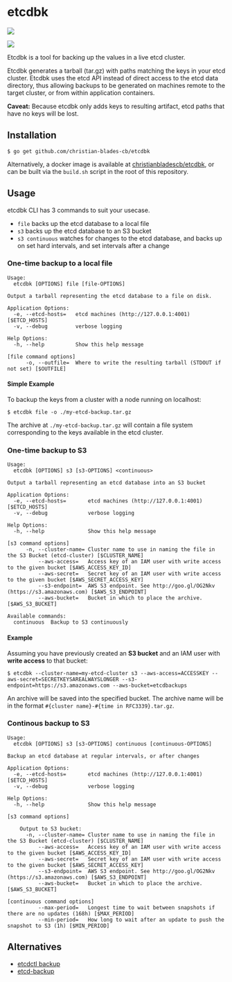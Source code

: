 # etcdbk
[![](https://badge.imagelayers.io/christianbladescb/etcdbk:latest.svg)](https://imagelayers.io/?images=christianbladescb/etcdbk:latest 'Get your own badge on imagelayers.io')

[![](http://dockeri.co/image/christianbladescb/etcdbk)](https://registry.hub.docker.com/u/christianbladescb/etcdbk)

Etcdbk is a tool for backing up the values in a live etcd cluster. 

Etcdbk generates a tarball (tar.gz) with paths matching the keys in your etcd cluster. Etcdbk uses the etcd API instead of direct access to the etcd data directory, thus allowing backups to be generated on machines remote to the target cluster, or from within application containers.

**Caveat:** Because etcdbk only adds keys to resulting artifact, etcd paths that have no keys will be lost.

## Installation

```shell
$ go get github.com/christian-blades-cb/etcdbk
```

Alternatively, a docker image is available at [christianbladescb/etcdbk](https://registry.hub.docker.com/u/christianbladescb/etcdbk/), or can be built via the `build.sh` script in the root of this repository.

## Usage

etcdbk CLI has 3 commands to suit your usecase.

* `file` backs up the etcd database to a local file
* `s3` backs up the etcd database to an S3 bucket
* `s3 continuous` watches for changes to the etcd database, and backs up on set hard intervals, and set intervals after a change

### One-time backup to a local file

```
Usage:
  etcdbk [OPTIONS] file [file-OPTIONS]

Output a tarball representing the etcd database to a file on disk.

Application Options:
  -e, --etcd-hosts=   etcd machines (http://127.0.0.1:4001) [$ETCD_HOSTS]
  -v, --debug         verbose logging

Help Options:
  -h, --help          Show this help message

[file command options]
      -o, --outfile=  Where to write the resulting tarball (STDOUT if not set) [$OUTFILE]
```

#### Simple Example 

To backup the keys from a cluster with a node running on localhost:

```shell
$ etcdbk file -o ./my-etcd-backup.tar.gz
```

The archive at `./my-etcd-backup.tar.gz` will contain a file system corresponding to the keys available in the etcd cluster.

### One-time backup to S3

```
Usage:
  etcdbk [OPTIONS] s3 [s3-OPTIONS] <continuous>

Output a tarball representing an etcd database into an S3 bucket

Application Options:
  -e, --etcd-hosts=       etcd machines (http://127.0.0.1:4001) [$ETCD_HOSTS]
  -v, --debug             verbose logging

Help Options:
  -h, --help              Show this help message

[s3 command options]
      -n, --cluster-name= Cluster name to use in naming the file in the S3 Bucket (etcd-cluster) [$CLUSTER_NAME]
          --aws-access=   Access key of an IAM user with write access to the given bucket [$AWS_ACCESS_KEY_ID]
          --aws-secret=   Secret key of an IAM user with write access to the given bucket [$AWS_SECRET_ACCESS_KEY]
          --s3-endpoint=  AWS S3 endpoint. See http://goo.gl/OG2Nkv (https://s3.amazonaws.com) [$AWS_S3_ENDPOINT]
          --aws-bucket=   Bucket in which to place the archive. [$AWS_S3_BUCKET]

Available commands:
  continuous  Backup to S3 continuously
```

#### Example ####

Assuming you have previously created an **S3 bucket** and an IAM user with **write access** to that bucket:

```shell
$ etcdbk --cluster-name=my-etcd-cluster s3 --aws-access=ACCESSKEY --aws-secret=SECRETKEYSAREALWAYSLONGER --s3-endpoint=https://s3.amazonaws.com --aws-bucket=etcdbackups
```

An archive will be saved into the specified bucket. The archive name will be in the format `#{cluster name}-#{time in RFC3339}.tar.gz`.

### Continous backup to S3

```
Usage:
  etcdbk [OPTIONS] s3 [s3-OPTIONS] continuous [continuous-OPTIONS]

Backup an etcd database at regular intervals, or after changes

Application Options:
  -e, --etcd-hosts=       etcd machines (http://127.0.0.1:4001) [$ETCD_HOSTS]
  -v, --debug             verbose logging

Help Options:
  -h, --help              Show this help message

[s3 command options]

    Output to S3 bucket:
      -n, --cluster-name= Cluster name to use in naming the file in the S3 Bucket (etcd-cluster) [$CLUSTER_NAME]
          --aws-access=   Access key of an IAM user with write access to the given bucket [$AWS_ACCESS_KEY_ID]
          --aws-secret=   Secret key of an IAM user with write access to the given bucket [$AWS_SECRET_ACCESS_KEY]
          --s3-endpoint=  AWS S3 endpoint. See http://goo.gl/OG2Nkv (https://s3.amazonaws.com) [$AWS_S3_ENDPOINT]
          --aws-bucket=   Bucket in which to place the archive. [$AWS_S3_BUCKET]

[continuous command options]
          --max-period=   Longest time to wait between snapshots if there are no updates (168h) [$MAX_PERIOD]
          --min-period=   How long to wait after an update to push the snapshot to S3 (1h) [$MIN_PERIOD]
```

## Alternatives

* [etcdctl backup](https://github.com/coreos/etcd/blob/master/Documentation/admin_guide.md)
* [etcd-backup](https://github.com/fanhattan/etcd-backup)

